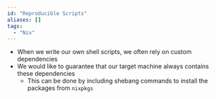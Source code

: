 ```yaml
---
id: "Reproducible Scripts"
aliases: []
tags:
  - "Nix"
---
```


- When we write our own shell scripts, we often rely on custom dependencies
- We would like to guarantee that our target machine always contains these
  dependencies
  - This can be done by including shebang commands to install the packages from
    `nixpkgs`
